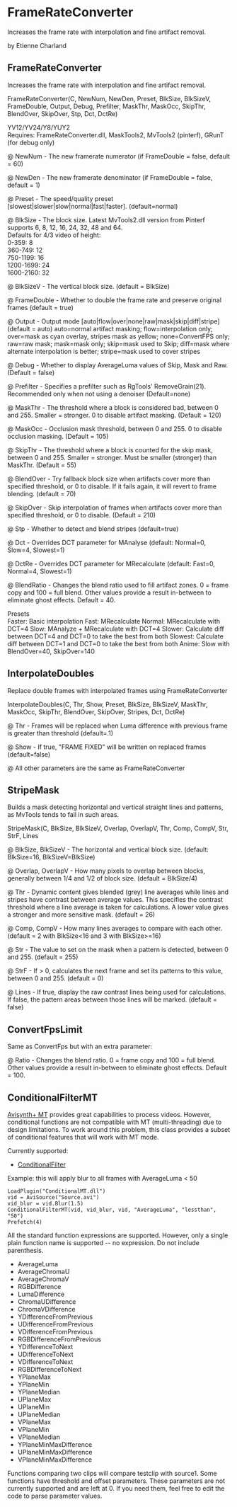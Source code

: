 # FrameRateConverter
Increases the frame rate with interpolation and fine artifact removal.

by Etienne Charland


## FrameRateConverter

Increases the frame rate with interpolation and fine artifact removal.

FrameRateConverter(C, NewNum, NewDen, Preset, BlkSize, BlkSizeV, FrameDouble, Output, Debug, Prefilter, MaskThr, MaskOcc, SkipThr, BlendOver, SkipOver, Stp, Dct, DctRe)

YV12/YV24/Y8/YUY2  
Requires: FrameRateConverter.dll, MaskTools2, MvTools2 (pinterf), GRunT (for debug only)

@ NewNum      - The new framerate numerator (if FrameDouble = false, default = 60)

@ NewDen      - The new framerate denominator (if FrameDouble = false, default = 1)

@ Preset      - The speed/quality preset [slowest|slower|slow|normal|fast|faster]. (default=normal)

@ BlkSize     - The block size. Latest MvTools2.dll version from Pinterf supports 6, 8, 12, 16, 24, 32, 48 and 64.  
                Defaults for 4/3 video of height:  
                0-359:  8  
                360-749: 12  
                750-1199: 16  
                1200-1699: 24  
                1600-2160: 32  

@ BlkSizeV    - The vertical block size. (default = BlkSize)

@ FrameDouble - Whether to double the frame rate and preserve original frames (default = true)

@ Output      - Output mode [auto|flow|over|none|raw|mask|skip|diff|stripe] (default = auto)
                auto=normal artifact masking; flow=interpolation only; over=mask as cyan overlay, stripes mask as yellow; none=ConvertFPS only; raw=raw mask; 
                mask=mask only; skip=mask used to Skip; diff=mask where alternate interpolation is better; stripe=mask used to cover stripes

@ Debug       - Whether to display AverageLuma values of Skip, Mask and Raw. (Default = false)

@ Prefilter   - Specifies a prefilter such as RgTools' RemoveGrain(21). Recommended only when not using a denoiser (Default=none)

@ MaskThr     - The threshold where a block is considered bad, between 0 and 255. Smaller = stronger.
                0 to disable artifact masking. (Default = 120)

@ MaskOcc     - Occlusion mask threshold, between 0 and 255. 0 to disable occlusion masking. (Default = 105)

@ SkipThr     - The threshold where a block is counted for the skip mask, between 0 and 255. Smaller = stronger.
                Must be smaller (stronger) than MaskThr. (Default = 55)

@ BlendOver   - Try fallback block size when artifacts cover more than specified threshold, or 0 to disable.
                If it fails again, it will revert to frame blending. (default = 70)

@ SkipOver    - Skip interpolation of frames when artifacts cover more than specified threshold, 
                or 0 to disable. (Default = 210)
                
@ Stp         - Whether to detect and blend stripes (default=true)

@ Dct         - Overrides DCT parameter for MAnalyse (default: Normal=0, Slow=4, Slowest=1)

@ DctRe       - Overrides DCT parameter for MRecalculate (default: Fast=0, Normal=4, Slowest=1)
                
@ BlendRatio  - Changes the blend ratio used to fill artifact zones. 0 = frame copy and 100 = full blend.
                Other values provide a result in-between to eliminate ghost effects. Default = 40.


Presets  
Faster:  Basic interpolation
Fast:    MRecalculate
Normal:  MRecalculate with DCT=4
Slow:    MAnalyze + MRecalculate with DCT=4
Slower:  Calculate diff between DCT=4 and DCT=0 to take the best from both
Slowest: Calculate diff between DCT=1 and DCT=0 to take the best from both
Anime:   Slow with BlendOver=40, SkipOver=140




## InterpolateDoubles

Replace double frames with interpolated frames using FrameRateConverter

InterpolateDoubles(C, Thr, Show, Preset, BlkSize, BlkSizeV, MaskThr, MaskOcc, SkipThr, BlendOver, SkipOver, Stripes, Dct, DctRe)

@ Thr         - Frames will be replaced when Luma difference with previous frame is greater than threshold (default=.1)

@ Show        - If true, "FRAME FIXED" will be written on replaced frames (default=false)

@ All other parameters are the same as FrameRateConverter




## StripeMask

Builds a mask detecting horizontal and vertical straight lines and patterns, as MvTools tends to fail in such areas.

StripeMask(C, BlkSize, BlkSizeV, Overlap, OverlapV, Thr, Comp, CompV, Str, StrF, Lines

@ BlkSize, BlkSizeV     - The horizontal and vertical block size. (default: BlkSize=16, BlkSizeV=BlkSize)

@ Overlap, OverlapV     - How many pixels to overlap between blocks, generally between 1/4 and 1/2 of block size. (default = BlkSize/4)

@ Thr                   - Dynamic content gives blended (grey) line averages while lines and stripes have contrast between average values. This specifies the contrast threshold where a line average is taken for calculations. A lower value gives a stronger and more sensitive mask. (default = 26)

@ Comp, CompV           - How many lines averages to compare with each other. (default = 2 with BlkSize<16 and 3 with BlkSize>=16)

@ Str                   - The value to set on the mask when a pattern is detected, between 0 and 255. (default = 255)

@ StrF                  - If > 0, calculates the next frame and set its patterns to this value, between 0 and 255. (default = 0)

@ Lines                 - If true, display the raw contrast lines being used for calculations. If false, the pattern areas between those lines will be marked. (default = false)




## ConvertFpsLimit

Same as ConvertFps but with an extra parameter:

@ Ratio      - Changes the blend ratio. 0 = frame copy and 100 = full blend.
               Other values provide a result in-between to eliminate ghost effects. Default = 100.




## ConditionalFilterMT

[Avisynth+ MT](https://forum.doom9.org/showthread.php?t=168856) provides great capabilities to process videos. However, conditional functions are
not compatible with MT (multi-threading) due to design limitations. To work around this problem,
this class provides a subset of conditional features that will work with MT mode.

Currently supported:
- [ConditionalFilter](http://avisynth.nl/index.php/ConditionalFilter)

Example: this will apply blur to all frames with AverageLuma < 50
```
LoadPlugin("ConditionalMT.dll")
vid = AviSource("Source.avi")
vid_blur = vid.Blur(1.5)
ConditionalFilterMT(vid, vid_blur, vid, "AverageLuma", "lessthan", "50")
Prefetch(4)
```

All the standard function expressions are supported. However, only a single plain function name is supported -- no expression.
Do not include parenthesis.
- AverageLuma
- AverageChromaU
- AverageChromaV
- RGBDifference
- LumaDifference
- ChromaUDifference
- ChromaVDifference
- YDifferenceFromPrevious
- UDifferenceFromPrevious
- VDifferenceFromPrevious
- RGBDifferenceFromPrevious
- YDifferenceToNext
- UDifferenceToNext
- VDifferenceToNext
- RGBDifferenceToNext
- YPlaneMax
- YPlaneMin
- YPlaneMedian
- UPlaneMax
- UPlaneMin
- UPlaneMedian
- VPlaneMax
- VPlaneMin
- VPlaneMedian
- YPlaneMinMaxDifference
- UPlaneMinMaxDifference
- VPlaneMinMaxDifference

Functions comparing two clips will compare testclip with source1. Some functions have threshold and offset parameters. 
These parameters are not currently supported and are left at 0. If you need them, feel free to edit the code to parse parameter values.
